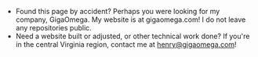 - Found this page by accident? Perhaps you were looking for my company, GigaOmega. My website is at gigaomega.com! I do not leave any repositories public.
- Need a website built or adjusted, or other technical work done? If you're in the central Virginia region, contact me at henry@gigaomega.com!

<!---
gigaomega/gigaomega is a ✨ special ✨ repository because its `README.md` (this file) appears on your GitHub profile.
You can click the Preview link to take a look at your changes.
--->
